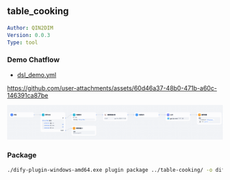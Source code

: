 ## table_cooking

```yaml
Author: QIN2DIM
Version: 0.0.3
Type: tool
```

### Demo Chatflow

- [dsl_demo.yml](_assets/table-cooking.yml)
  
https://github.com/user-attachments/assets/60d46a37-48b0-471b-a60c-146391ca87be


![image-20250321154044819](_assets/image-20250321154044819.png)


### Package

```bash
./dify-plugin-windows-amd64.exe plugin package ../table-cooking/ -o difypkg/table-cooking-0.0.2.difypkg
```
